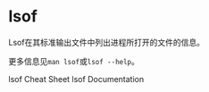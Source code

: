 # lsof

Lsof在其标准输出文件中列出进程所打开的文件的信息。

更多信息见`man lsof`或`lsof --help`。

<BadgeLink badgeText='Read' colorScheme='yellow' href='https://neverendingsecurity.wordpress.com/2015/04/13/lsof-commands-cheatsheet/'>lsof Cheat Sheet</BadgeLink>
<BadgeLink badgeText='Official Documentation' colorScheme='blue' href='https://man7.org/linux/man-pages/man8/lsof.8.html'>lsof Documentation</BadgeLink>
